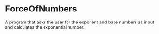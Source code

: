 # ForceOfNumbers
 A program that asks the user for the exponent and base numbers as input and calculates the exponential number.
